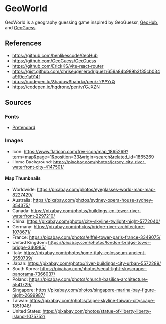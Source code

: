 # GeoWorld

GeoWorld is a geography guessing game inspired by GeoGuessr, [GeoHub](https://github.com/benlikescode/GeoHub), and [GeoGuess](https://github.com/GeoGuess/GeoGuess).

## References

- <https://github.com/benlikescode/GeoHub>
- <https://github.com/GeoGuess/GeoGuess>
- <https://github.com/ErickKS/vite-react-router>
- <https://gist.github.com/chriseugenerodriguez/659a84b989b3f35cb034a9f9ee1a914f>
- <https://codepen.io/ShadowShahriar/pen/zYPPYrQ>
- <https://codepen.io/hqdrone/pen/vYGJXZN>

## Sources

### Fonts

- [Pretendard](https://github.com/orioncactus/pretendard)

### Images

- Icon: <https://www.flaticon.com/free-icon/map_1865269?term=map&page=1&position=33&origin=search&related_id=1865269>
- Home Background: <https://pixabay.com/photos/jersey-city-river-waterfront-city-4147501/>

#### Map Thumbnails

- Worldwide: <https://pixabay.com/photos/eyeglasses-world-map-map-8227429/>
- Australia: <https://pixabay.com/photos/sydney-opera-house-sydney-354375/>
- Canada: <https://pixabay.com/photos/buildings-cn-tower-river-waterfront-2297210/>
- China: <https://pixabay.com/photos/city-skyline-twilight-night-5772040/>
- Germany: <https://pixabay.com/photos/bridge-river-architecture-1078671/>
- France: <https://pixabay.com/photos/eiffel-tower-paris-france-3349075/>
- United Kingdom: <https://pixabay.com/photos/london-bridge-tower-bridge-340985/>
- Italy: <https://pixabay.com/photos/rome-italy-colosseum-ancient-3550739/>
- Japan: <https://pixabay.com/photos/river-buildings-city-urban-5572289/>
- South Korea: <https://pixabay.com/photos/seoul-light-skyscraper-panorama-7366037/>
- Poland: <https://pixabay.com/photos/church-basilica-architecture-5541729/>
- Singapore: <https://pixabay.com/photos/singapore-marina-bay-figure-night-2699987/>
- Taiwan: <https://pixabay.com/photos/taipei-skyline-taiwan-cityscape-1851948/>
- United States: <https://pixabay.com/photos/statue-of-liberty-liberty-island-1075752/>
